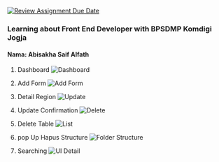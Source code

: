 [![Review Assignment Due Date](https://classroom.github.com/assets/deadline-readme-button-22041afd0340ce965d47ae6ef1cefeee28c7c493a6346c4f15d667ab976d596c.svg)](https://classroom.github.com/a/hwmiy5OD)
### Learning about Front End Developer with BPSDMP Komdigi Jogja

#### Nama: Abisakha Saif Alfath

1.  Dashboard
![Dashboard](https://drive.google.com/uc?export=view&id=1mSNgCV6wlsE0IbUJOSY2qtjcc14Bj1OH)

2.  Add Form
![Add Form](https://drive.google.com/uc?export=view&id=1SNcntsDCmNz_6zN2ylEd999_jSUqfhtD)

3.  Detail Region
![Update](https://drive.google.com/uc?export=view&id=1U5vAJlon5F3PitZ9JnSNNzrB2iki3y2T)

4.  Update Confirmation
![Delete](https://drive.google.com/uc?export=view&id=1ZhZHGWCeLDN6OG5QZ_yoSg6k5VVXKt1O)

5. Delete Table
![List](https://drive.google.com/uc?export=view&id=1xAXIWToysKFZuIIoujfHDtUwiJaXOBxy)

6.  pop Up Hapus Structure
![Folder Structure](https://drive.google.com/uc?export=view&id=10Txf1YjazclxduOtOYgVvkLExiW1bshw)

7.  Searching
![UI Detail](https://drive.google.com/uc?export=view&id=14ewjRcrjd1LdtwnhuEiJcBJ02LZzjPmy)
